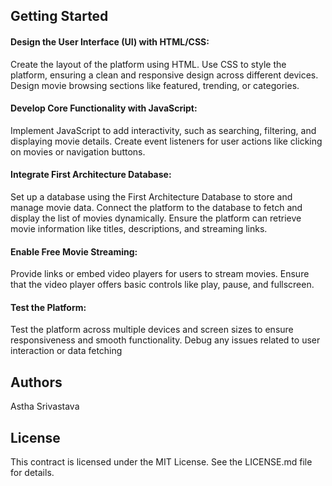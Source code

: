 ## Getting Started
 

#### Design the User Interface (UI) with HTML/CSS:

Create the layout of the platform using HTML.
Use CSS to style the platform, ensuring a clean and responsive design across different devices.
Design movie browsing sections like featured, trending, or categories.

#### Develop Core Functionality with JavaScript:
 
Implement JavaScript to add interactivity, such as searching, filtering, and displaying movie details.
Create event listeners for user actions like clicking on movies or navigation buttons.

#### Integrate First Architecture Database:

Set up a database using the First Architecture Database to store and manage movie data.
Connect the platform to the database to fetch and display the list of movies dynamically.
Ensure the platform can retrieve movie information like titles, descriptions, and streaming links.

#### Enable Free Movie Streaming:

Provide links or embed video players for users to stream movies.
Ensure that the video player offers basic controls like play, pause, and fullscreen.

#### Test the Platform:

Test the platform across multiple devices and screen sizes to ensure responsiveness and smooth functionality.
Debug any issues related to user interaction or data fetching



## Authors
Astha Srivastava 

## License
This contract is licensed under the MIT License. See the LICENSE.md file for details.
